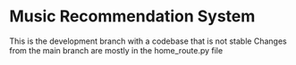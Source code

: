 # Music Recommendation System

This is the development branch with a codebase that is not stable
Changes from the main branch are mostly in the home_route.py file
